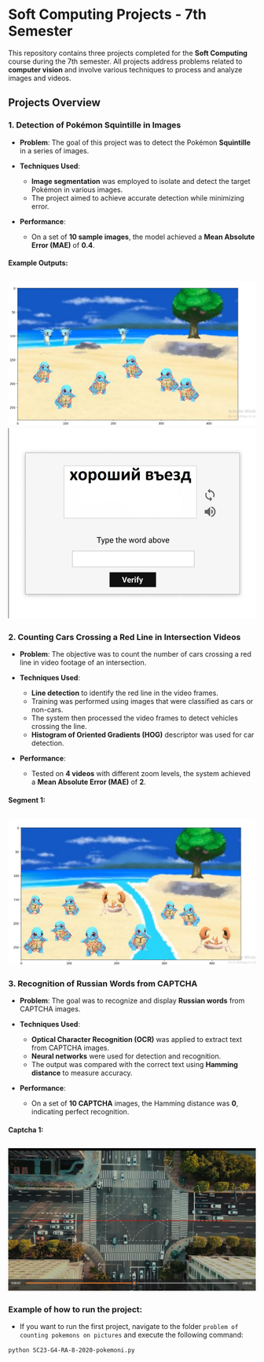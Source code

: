# Soft Computing Projects - 7th Semester

This repository contains three projects completed for the **Soft Computing** course during the 7th semester. All projects address problems related to **computer vision** and involve various techniques to process and analyze images and videos.

## Projects Overview

### 1. **Detection of Pokémon Squintille in Images**

- **Problem**: The goal of this project was to detect the Pokémon **Squintille** in a series of images.
- **Techniques Used**: 
  - **Image segmentation** was employed to isolate and detect the target Pokémon in various images.
  - The project aimed to achieve accurate detection while minimizing error.
  
- **Performance**: 
  - On a set of **10 sample images**, the model achieved a **Mean Absolute Error (MAE)** of **0.4**.


#### Example Outputs:
![Detection of Pokémon Squintille - Example 1](screenshot2.png)
![Detection of Pokémon Squintille - Example 2](screenshot3.png)
---


### 2. **Counting Cars Crossing a Red Line in Intersection Videos**

- **Problem**: The objective was to count the number of cars crossing a red line in video footage of an intersection.
- **Techniques Used**:
  - **Line detection** to identify the red line in the video frames.
  - Training was performed using images that were classified as cars or non-cars.
  - The system then processed the video frames to detect vehicles crossing the line.
  - **Histogram of Oriented Gradients (HOG)** descriptor was used for car detection.

- **Performance**: 
  - Tested on **4 videos** with different zoom levels, the system achieved a **Mean Absolute Error (MAE)** of **2**.


#### Segment 1:
![Cars Crossing Red Line - Example](screenshot1.png)
---

### 3. **Recognition of Russian Words from CAPTCHA**

- **Problem**: The goal was to recognize and display **Russian words** from CAPTCHA images.
- **Techniques Used**:
  - **Optical Character Recognition (OCR)** was applied to extract text from CAPTCHA images.
  - **Neural networks** were used for detection and recognition.
  - The output was compared with the correct text using **Hamming distance** to measure accuracy.

- **Performance**:
  - On a set of **10 CAPTCHA** images, the Hamming distance was **0**, indicating perfect recognition.

#### Captcha 1:
![Recognition of Russian Words from CAPTCHA](screenshot4.png)
---


###  **Example of how to run the project**:
- If you want to run the first project, navigate to the folder `problem of counting pokemons on pictures` and execute the following command:
```bash
python SC23-G4-RA-8-2020-pokemoni.py

